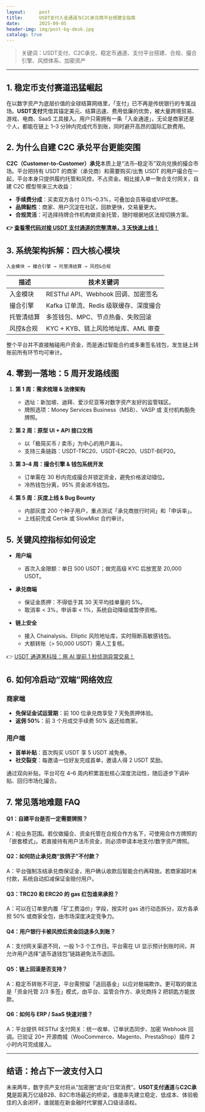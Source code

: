 ```yaml
---
layout:     post
title:      USDT支付入金通道与C2C承兑商平台搭建全指南
date:       2025-09-05
header-img: img/post-bg-desk.jpg
catalog: true
---
```


> 关键词：USDT支付、C2C承兑、稳定币通道、支付平台搭建、合规、撮合引擎、风控体系、加密资产

---

## 1. 稳定币支付赛道迅猛崛起  
在以数字资产为底层价值的全球结算网络里，「支付」已不再是传统银行的专属战场。**USDT支付**凭借其锚定美元、结算迅速、费用低廉的优势，被大量跨境贸易、游戏、电商、SaaS 工具接入。用户只需拥有一条「入金通道」，无论是商家还是个人，都能在链上 1–3 分钟内完成代币到账，同时避开高昂的国际汇款费用。  

## 2. 为什么自建 C2C 承兑平台更能突围  
**C2C（Customer-to-Customer）承兑**本质上是“法币–稳定币”双向兑换的撮合市场。平台把持有 USDT 的商家（承兑商）和需要购买/出售 USDT 的用户撮合在一起，平台本身只提供履约托管和风控，不占资金。相比接入单一聚合支付网关，自建 C2C 模型带来三大收益：

- **手续费分成**：买卖双方各付 0.1%–0.3%，可叠加会员等级或VIP优惠。  
- **品牌黏性**：商家、用户沉淀在社区，回款更快，交易量更大。  
- **合规灵活**：可选择持牌合作机构做资金托管，随时根据地区法规切换方案。  

**👉 [查看零代码对接 USDT 支付通道的完整清单，3 天快速上线！](https://okxdog.com/)**

## 3. 系统架构拆解：四大核心模块

```
入金模块 → 撮合引擎 → 托管清结算 → 风控&合规
```
| 描述 | 技术关键词 |
|---|---|
| 入金模块 | RESTful API、Webhook 回调、加密签名 |
| 撮合引擎 | Kafka 订单流、Redis 级联缓存、深度撮合 |
| 托管清结算 | 多签钱包、MPC、节点热备、失败回滚 |
| 风控&合规 | KYC + KYB、链上风险地址库、AML 审查 |

整个平台并不直接触碰用户资金，而是通过智能合约或多重签名钱包，发生链上转账前所有环节均可审计。  

## 4. 零到一落地：5 周开发路线图

1. **第 1 周：需求梳理 & 法律架构**  
   - 选址：新加坡、迪拜、爱沙尼亚等对数字资产友好的监管辖区。  
   - 牌照选项：Money Services Business（MSB）、VASP 或 支付机构豁免牌照。  

2. **第 2 周：原型 UI + API 接口文档**  
   - 以「极简买币 / 卖币」为中心的用户漏斗。  
   - 支持三条链路：USDT-TRC20、USDT-ERC20、USDT-BEP20。  

3. **第 3–4 周：撮合引擎 & 钱包系统开发**  
   - 订单需在 30 秒内完成撮合并锁定资金，避免价格波动错位。  
   - 冷热钱包分离，95% 资金进冷钱包。  

4. **第 5 周：灰度上线 & Bug Bounty**  
   - 内部灰度 200 个种子用户，重点测试「承兑商放行时间」和「申诉率」。  
   - 上线前完成 Certik 或 SlowMist 合约审计。  

## 5. 关键风控指标如何设定

- **用户端**  
  - 首次入金限额：单日 500 USDT；做完高级 KYC 后放宽至 20,000 USDT。  
- **承兑商端**  
  - 保证金质押：不得低于其 30 天平均挂单量的 5%。  
  - 取消率 < 3%，申诉率 < 1%，系统自动降级或暂停资格。  

- **链上安全**  
  - 接入 Chainalysis、Elliptic 风险地址库，实时阻断高敏感钱包。  
  - 大额转账（> 50,000 USDT）需人工复核。  

👉 [USDT 通道黑科技：用 AI 提前 1 秒侦测异常交易！](https://okxdog.com/)

## 6. 如何冷启动“双端”网络效应

### 商家端
- **免保证金试运营期**：前 100 位承兑商享受 7 天免质押体验。  
- **返佣 50%**：前 3 个月成交手续费 50% 返还给商家。  

### 用户端
- **首单补贴**：首次购买 USDT 享 5 USDT 减免券。  
- **社交裂变**：每邀请一位好友完成首单，邀请人得 2 USDT 奖励。  

通过双向补贴，平台可在 4–6 周内积累首批核心深度流动性，随后逐步下调补贴、回归市场化撮合。

## 7. 常见落地难题 FAQ

#### Q1：自建平台是否一定需要牌照？
A：视业务范围。若仅做撮合、资金托管在合规合作方名下，可使用合作方牌照的「嵌套模式」。若直接持有用户法币资金，则必须申请本地支付/数字资产牌照。

#### Q2：如何防止承兑商“放鸽子”不付款？
A：平台强制冻结承兑商保证金，用户确认收款后智能合约再释放。若商家超时未付款，系统自动扣减保证金赔付用户。

#### Q3：TRC20 和 ERC20 的 gas 红包谁来承担？
A：可以在订单里内置「矿工费溢价」字段，按实时 gas 进行动态拆分，双方各承担 50% 或商家全包，由市场深度决定竞争力。

#### Q4：用户银行卡被风控后资金回退多久到账？
A：支付网关渠道不同，一般 1–3 个工作日。平台需在 UI 显示预计到账时间，并允许用户选择“退币退钱包”链路避免法币退回。

#### Q5：链上回滚是否支持？
A：稳定币转账不可逆，平台需预留「追回基金」以应对极端欺诈。更可取的做法是「资金托管 2/3 多签」模式，由平台、监管合作方、承兑商持 2 把钥匙方能放款。

#### Q6：如何与 ERP / SaaS 快速对接？
A：平台提供 RESTful 支付网关：统一收单、订单状态同步、加密 Webhook 回调。已验证 20+ 开源商城（WooCommerce、Magento、PrestaShop）插件 2 小时内可完成接入。

---

## 结语：抢占下一波支付入口  
未来两年，数字资产支付将从“加密圈”走向“日常消费”。**USDT支付通道**与**C2C承兑**是距离万亿级B2B、B2C市场最近的桥梁，谁能率先建立稳定、低成本、体验极佳的入金闭环，谁就能在新金融时代掌握入口级话语权。